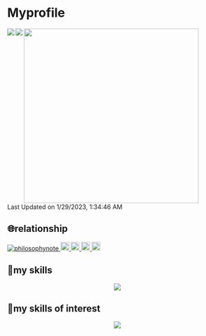
# Myprofile

<a href="https://github.com/anuraghazra/github-readme-stats">
  <!-- 1/12次のissueに従い変更 -->
  <!-- https://github.com/anuraghazra/github-readme-stats/issues/2387 -->
  <img align="left" src="https://github-readme-stats-git-masterrstaa-rickstaa.vercel.app/api?username=philosophynote&show_icons=true&count_private=true" />
</a>
<a href="https://github.com/anuraghazra/github-readme-stats">
  <img align="left" src="https://github-readme-stats-git-masterrstaa-rickstaa.vercel.app/api/top-langs/?username=philosophynote" />
</a>

<!--START_SECTION:lapras-card-->
<a href="https://lapras.com/public/TJXWLOW" target="_blank" rel="noopener noreferrer"><img src="https://lapras-card-generator.vercel.app/api/svg?e=3.36&b=3.48&i=3.53&b1=%23020e27&b2=%230e5593&i1=%2303102f&i2=%231688bf&l=en" width="400" ></a>  
Last Updated on 1/29/2023, 1:34:46 AM
<!--END_SECTION:lapras-card-->

## :globe_with_meridians:relationship  

<p style="align: center" >
  <a href="https://github.com/philosophynote/philosophynote/">
    <img src="https://komarev.com/ghpvc/?username=philosophynote" alt="philosophynote" />
  </a>
  <a href="http://twitter.com/philosophy_note">
    <img height="20" src="https://img.shields.io/twitter/follow/philosophy_note?label=Twitter&logo=twitter&style=flat" />
  </a>
  <a href="https://github.com/philosophynote">
    <img height="20" src="https://img.shields.io/github/followers/philosophynote?label=follow&logo=github&style=flat" />
  </a>
  <a href="http://qiita.com/philosophynote">
    <img height="20" src="https://qiita-badge.apiapi.app/s/philosophy_note/posts.svg" />
  </a>
  <//qiita.com/philosophynote">
    <img height="20" src="https://qiita-badge.apiapi.app/s/philosophy_note/contributions.svg" />
  </a>
</p>
  
## :penguin:my skills  
<p align="center"> 
  <a href="https://skillicons.dev">
    <img src="https://skillicons.dev/icons?i=html,css,bootstrap,js,jquery,ruby,rails,py,django,aws,github,docker,mysql,postgres,vscode&theme=light&perline=5" />
  </a>
</p>

  
## :running:my skills of interest
<p align="center"> 
  <a href="https://skillicons.dev">
    <img src="https://skillicons.dev/icons?i=fastapi,pytorch,ts,vue,nuxtjs&theme=light&perline=5" />
  </a>
</p>